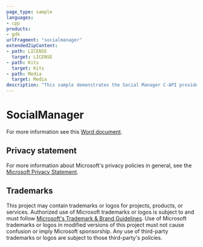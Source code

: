 ```yaml
---
page_type: sample
languages:
- cpp
products:
- gdk
urlFragment: "socialmanager"
extendedZipContent:
- path: LICENSE
  target: LICENSE
- path: Kits
  target: Kits
- path: Media
  target: Media
description: "This sample demonstrates the Social Manager C-API provided by the Microsoft Gaming SDK (GDK)."
---
```


# SocialManager

For more information see this [Word document](https://github.com/microsoft/Xbox-GDK-Samples/blob/main/Samples/Live/SocialManager/SocialManager_ReadMe.docx).

## Privacy statement

For more information about Microsoft's privacy policies in general, see the [Microsoft Privacy Statement](https://privacy.microsoft.com/privacystatement/).

## Trademarks

This project may contain trademarks or logos for projects, products, or services. Authorized use of Microsoft trademarks or logos is subject to and must follow [Microsoft's Trademark & Brand Guidelines](https://www.microsoft.com/en-us/legal/intellectualproperty/trademarks/usage/general). Use of Microsoft trademarks or logos in modified versions of this project must not cause confusion or imply Microsoft sponsorship. Any use of third-party trademarks or logos are subject to those third-party's policies.
